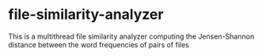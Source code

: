 # file-similarity-analyzer
This is a multithread file similarity analyzer computing the Jensen-Shannon distance between the word frequencies of pairs of files
